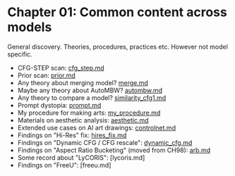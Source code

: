 # Chapter 01: Common content across models #

General discovery. Theories, procedures, practices etc. However not model specific.

- CFG-STEP scan: [cfg_step.md](cfg_step.md)
- Prior scan: [prior.md](prior.md)
- Any theory about merging model? [merge.md](merge.md)
- Maybe any theory about AutoMBW? [autombw.md](autombw.md)
- Any theory to compare a model? [similarity_cfg1.md](similarity_cfg1.md)
- Prompt dystopia: [prompt.md](prompt.md)
- My procedure for making arts: [my_procedure.md](my_procedure.md)
- Materials on aesthetic analysis: [aesthetic.md](aesthetic.md)
- Extended use cases on AI art drawings: [controlnet.md](controlnet.md)
- Findings on "Hi-Res" fix: [hires_fix.md](hires_fix.md)
- Findings on "Dynamic CFG / CFG rescale": [dynamic_cfg.md](dynamic_cfg.md)
- Findings on "Aspect Ratio Bucketing" (moved from CH98): [arb.md](arb.md)
- Some record about "LyCORIS": [lycoris.md]
- Findings on "FreeU": [freeu.md]
